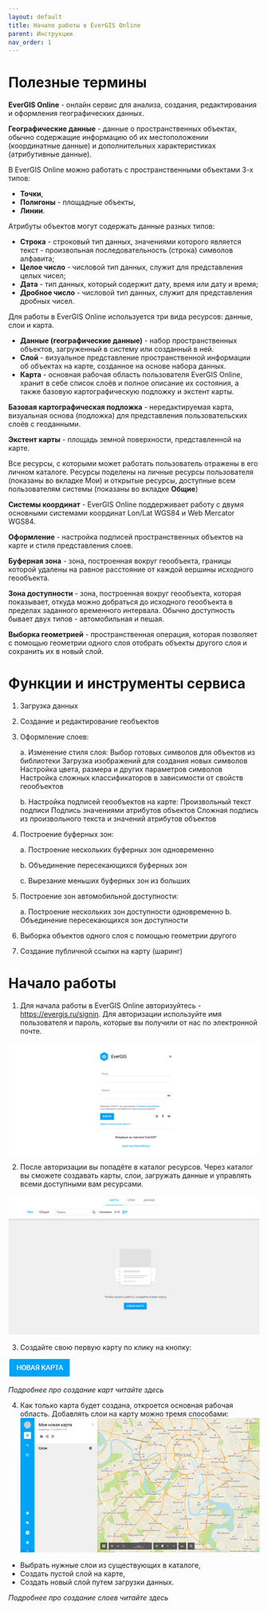 ```yaml
---
layout: default
title: Начало работы в EverGIS Online
parent: Инструкции
nav_order: 1
---
```


# Полезные термины
**EverGIS Online** - онлайн сервис для анализа, создания, редактирования и оформления географических данных.

**Географические данные** - данные о пространственных объектах, обычно содержащие информацию об их местоположении (координатные данные) и дополнительных характеристиках (атрибутивные данные).

В EverGIS Online можно работать с пространственными объектами 3-х типов:

* **Точки**,
* **Полигоны** - площадные объекты,
* **Линии**.

Атрибуты объектов могут содержать данные разных типов:

* **Строка** - строковый тип данных, значениями которого является текст - произвольная последовательность (строка) символов алфавита;
* **Целое число** - числовой тип данных, служит для представления целых чисел;
* **Дата** - тип данных, который содержит дату, время или дату и время;
* **Дробное число** - числовой тип данных, служит для представления дробных чисел.

Для работы в EverGIS Online используется три вида ресурсов: данные, слои и карта.

* **Данные (географические данные)** - набор пространственных объектов, загруженный в систему или созданный в ней.
* **Слой** - визуальное представление пространственной информации об объектах на карте, созданное на основе набора данных.
* **Карта** - основная рабочая область пользователя EverGIS Online, хранит в себе список слоёв и полное описание их состояния, а также базовую картографическую подложку и экстент карты.

**Базовая картографическая подложка** - нередактируемая карта, визуальная основа (подложка) для представления пользовательских слоёв с геоданными.

**Экстент карты** - площадь земной поверхности, представленной на карте.

Все ресурсы, с которыми может работать пользователь отражены в его личном каталоге. Ресурсы поделены на личные ресурсы пользователя (показаны во вкладке Мои) и открытые ресурсы, доступные всем пользователям системы (показаны во вкладке **Общие**)

**Системы координат** - EverGIS Online поддерживает работу с двумя основными системами координат Lon/Lat WGS84 и Web Mercator WGS84.

**Оформление** - настройка подписей пространственных объектов на карте и стиля представления слоев.

**Буферная зона** - зона, построенная вокруг геообъекта, границы которой удалены на равное расстояние от каждой вершины исходного геообъекта.

**Зона доступности** - зона, построенная вокруг геообъекта, которая показывает, откуда можно добраться до исходного геообъекта в пределах заданного временного интервала. Обычно доступность бывает двух типов - автомобильная и пешая.

**Выборка геометрией** - пространственная операция, которая позволяет с помощью геометрии одного слоя отобрать объекты другого слоя и сохранить их в новый слой.

# Функции и инструменты сервиса
1. Загрузка данных
2. Создание и редактирование геобъектов
3. Оформление слоев:

    a. Изменение стиля слоя:
Выбор готовых символов для объектов из библиотеки
Загрузка изображений для создания новых символов
Настройка цвета, размера и других параметров символов
Настройка сложных классификаторов в зависимости от свойств геообъектов

    b. Настройка подписей геообъектов на карте:
Произвольный текст подписи
Подпись значениями атрибутов объектов
Сложная подпись из произвольного текста и значений атрибутов объектов
4. Построение буферных зон:

    a. Построение нескольких буферных зон одновременно

    b. Объединение пересекающихся буферных зон

    c. Вырезание меньших буферных зон из больших
5. Построение зон автомобильной доступности:

    a. Построение нескольких зон доступности одновременно
    b. Объединение пересекающихся зон доступности
6. Выборка объектов одного слоя с помощью геометрии другого

7. Создание публичной ссылки на карту (шаринг)

# Начало работы
1. Для начала работы в EverGIS Online авторизуйтесь - https://evergis.ru/signin. Для авторизации используйте имя пользователя и пароль, которые вы получили от нас по электронной почте.

![](./img/step-1.9f34cc5.png)

2. После авторизации вы попадёте в каталог ресурсов. Через каталог вы сможете создавать карты, слои, загружать данные и управлять всеми доступными вам ресурсами.

![](./img/step-2.b457b9f.png)

3. Создайте свою первую карту по клику на кнопку:

![](./img/download.png)

_Подробнее про создание карт читайте здесь_

4. Как только карта будет создана, откроется основная рабочая область. Добавлять слои на карту можно тремя способами:
![](./img/step-3.73a7958.png)
* Выбрать нужные слои из существующих в каталоге,
* Создать пустой слой на карте,
* Создать новый слой путем загрузки данных.

_Подробнее про создание слоев читайте здесь_

